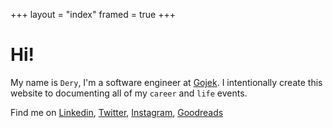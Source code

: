 +++
layout = "index"
framed = true
+++

# Hi!
My name is `Dery`, I'm a software engineer at [Gojek](https://en.wikipedia.org/wiki/Gojek). I intentionally create this website to documenting all of my `career` and `life` events.

Find me on [Linkedin](https://www.linkedin.com/in/deryrahman/), [Twitter](https://twitter.com/deryrahman), [Instagram](https://www.instagram.com/deryrahman/), [Goodreads](https://www.goodreads.com/user/show/22564672-dery-ahaddienata)
